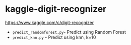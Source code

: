# kaggle-digit-recognizer
https://www.kaggle.com/c/digit-recognizer

* `predict_randomforest.py`- Predict using Random Forest
* `predict_knn.py` - Predict using knn, k=10